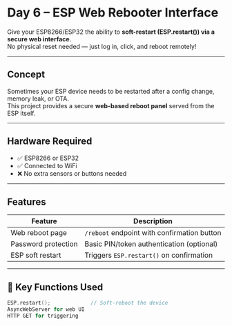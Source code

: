 #  Day 6 – ESP Web Rebooter Interface

Give your ESP8266/ESP32 the ability to **soft-restart (ESP.restart()) via a secure web interface**.  
No physical reset needed — just log in, click, and reboot remotely!

---

##  Concept

Sometimes your ESP device needs to be restarted after a config change, memory leak, or OTA.  
This project provides a secure **web-based reboot panel** served from the ESP itself.

---

##  Hardware Required

- ✅ ESP8266 or ESP32
- ✅ Connected to WiFi
- ❌ No extra sensors or buttons needed

---

##  Features

| Feature              | Description                                 |
|----------------------|---------------------------------------------|
| Web reboot page       | `/reboot` endpoint with confirmation button |
| Password protection   | Basic PIN/token authentication (optional)   |
| ESP soft restart      | Triggers `ESP.restart()` on confirmation    |


---

## 🔩 Key Functions Used

```cpp
ESP.restart();             // Soft-reboot the device
AsyncWebServer for web UI
HTTP GET for triggering
```

